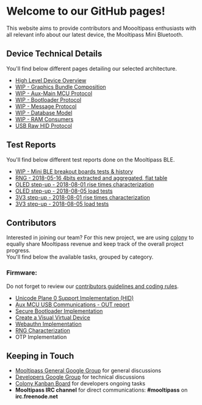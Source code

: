 # [](#header-1)Welcome to our GitHub pages!
This website aims to provide contributors and Moooltipass enthusiasts with all relevant info about our latest device, the Mooltipass Mini Bluetooth.  

## [](#header-2)Device Technical Details
You'll find below different pages detailing our selected architecture.
* [High Level Device Overview](highlevel_overview)
* [WIP - Graphics Bundle Composition](bundle)
* [WIP - Aux-Main MCU Protocol](aux_main_mcu_protocol)
* [WIP - Bootloader Protocol](aux_bootloader_protocol)
* [WIP - Message Protocol](protocol)
* [WIP - Database Model](database_model)
* [WIP - RAM Consumers](ram_consumers)
* [USB Raw HID Protocol](usb_hid_protocol)

## [](#header-2)Test Reports
You'll find below different test reports done on the Mooltipass BLE.
* [WIP - Mini BLE breakout boards tests & history](mini_ble_breakout)
* [RNG - 2018-05-16 4bits extracted and aggregated, flat table](test_reports/2018-05-16-rng-4bits-extracted)
* [OLED step-up - 2018-08-01 rise times characterization](test_reports/2018-08-01-oled-stepup-rise)
* [OLED step-up - 2018-08-05 load tests](test_reports/2018-08-05-voled-load-tests)
* [3V3 step-up - 2018-08-01 rise times characterization](test_reports/2018-08-01-3v3-stepup-rise)
* [3V3 step-up - 2018-08-05 load tests](test_reports/2018-08-05-3v3-load-tests)

## [](#header-2)Contributors
Interested in joining our team? For this new project, we are using <a href="https://colony.io/">colony</a> to equally share Mooltipass revenue and keep track of the overall project progress.  
You'll find below the available tasks, grouped by category.
### [](#header-3)Firmware:
Do not forget to review our [contributors guidelines and coding rules](coding_rules).
* [Unicode Plane 0 Support Implementation (HID)](task_unicode_hid)
* [Aux MCU USB Communications - OUT report](task_aux_mcu_usb)
* [Secure Bootloader Implementation](task_bootloader)
* [Create a Visual Virtual Device](task_picture_grabbing)
* [Webauthn Implementation](task_u2f)
* [RNG Characterization](task_rng)
* OTP Implementation

## [](#header-2)Keeping in Touch
- <a href="https://groups.google.com/forum/#!forum/mooltipass">Mooltipass General Google Group</a> for general discussions
- <a href="https://groups.google.com/forum/#!forum/mooltipass-mini-ble-developpers">Developers Google Group</a> for technical discussions
- <a href="https://colony.io">Colony Kanban Board</a> for developers ongoing tasks
- **Mooltipass IRC channel** for direct communications: **#mooltipass** on **irc.freenode.net**
